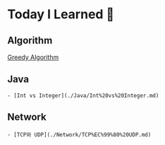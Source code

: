 # Today I Learned 🏃

## Algorithm

[Greedy Algorithm](./Algorithm/Greedy%20Algorithm.md)

## Java

    - [Int vs Integer](./Java/Int%20vs%20Integer.md)

## Network

    - [TCP와 UDP](./Network/TCP%EC%99%80%20UDP.md)
